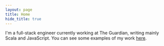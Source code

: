 ```yaml
---
layout: page
title: Home
hide_title: true
---
```


I'm a full-stack engineer currently working at The Guardian, writing mainly Scala and JavaScript.
You can see some examples of my work [here](/work).
